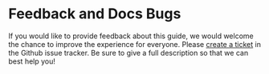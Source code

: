 # Feedback and Docs Bugs

If you would like to provide feedback about this guide, we would welcome the
chance to improve the experience for everyone. Please
[create a ticket](https://github.com/lfe/casting-spels/issues/new) in the
Github issue tracker. Be sure to give a full description so that we can best
help you!
